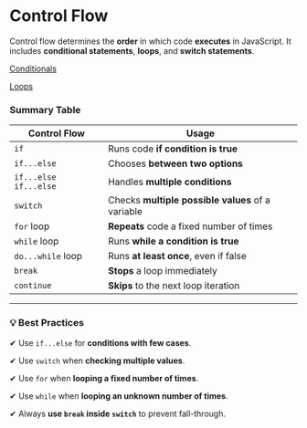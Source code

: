 # Control Flow

Control flow determines the **order** in which code **executes** in JavaScript. It includes **conditional statements**, **loops**, and **switch statements**.

[Conditionals](https://www.notion.so/Conditionals-1c165c1dff2280328331e480a3900df8?pvs=21)

[Loops](https://www.notion.so/Loops-1c165c1dff228062a58bf12dbabdb25c?pvs=21)

### **Summary Table**

| **Control Flow**      | **Usage**                                         |
| --------------------- | ------------------------------------------------- |
| `if`                  | Runs code **if condition is true**                |
| `if...else`           | Chooses **between two options**                   |
| `if...else if...else` | Handles **multiple conditions**                   |
| `switch`              | Checks **multiple possible values** of a variable |
| `for` loop            | **Repeats** code a fixed number of times          |
| `while` loop          | Runs **while a condition is true**                |
| `do...while` loop     | Runs **at least once**, even if false             |
| `break`               | **Stops** a loop immediately                      |
| `continue`            | **Skips** to the next loop iteration              |

---

### **💡 Best Practices**

✔ Use `if...else` for **conditions with few cases**.

✔ Use `switch` when **checking multiple values**.

✔ Use `for` when **looping a fixed number of times**.

✔ Use `while` when **looping an unknown number of times**.

✔ Always **use `break` inside `switch`** to prevent fall-through.
